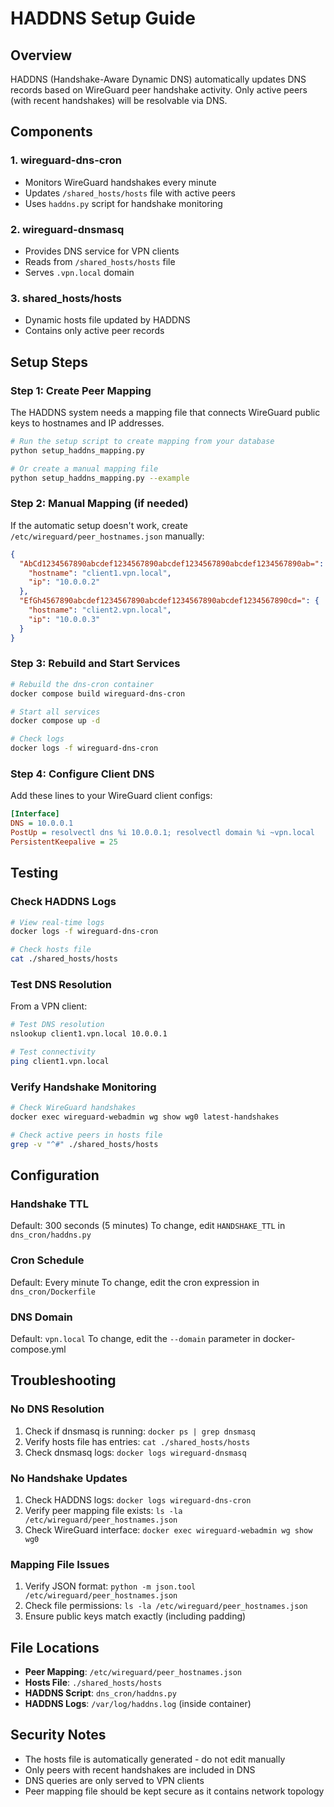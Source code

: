 # HADDNS Setup Guide

## Overview
HADDNS (Handshake-Aware Dynamic DNS) automatically updates DNS records based on WireGuard peer handshake activity. Only active peers (with recent handshakes) will be resolvable via DNS.

## Components

### 1. wireguard-dns-cron
- Monitors WireGuard handshakes every minute
- Updates `/shared_hosts/hosts` file with active peers
- Uses `haddns.py` script for handshake monitoring

### 2. wireguard-dnsmasq  
- Provides DNS service for VPN clients
- Reads from `/shared_hosts/hosts` file
- Serves `.vpn.local` domain

### 3. shared_hosts/hosts
- Dynamic hosts file updated by HADDNS
- Contains only active peer records

## Setup Steps

### Step 1: Create Peer Mapping
The HADDNS system needs a mapping file that connects WireGuard public keys to hostnames and IP addresses.

```bash
# Run the setup script to create mapping from your database
python setup_haddns_mapping.py

# Or create a manual mapping file
python setup_haddns_mapping.py --example
```

### Step 2: Manual Mapping (if needed)
If the automatic setup doesn't work, create `/etc/wireguard/peer_hostnames.json` manually:

```json
{
  "AbCd1234567890abcdef1234567890abcdef1234567890abcdef1234567890ab=": {
    "hostname": "client1.vpn.local",
    "ip": "10.0.0.2"
  },
  "EfGh4567890abcdef1234567890abcdef1234567890abcdef1234567890cd=": {
    "hostname": "client2.vpn.local",
    "ip": "10.0.0.3"
  }
}
```

### Step 3: Rebuild and Start Services
```bash
# Rebuild the dns-cron container
docker compose build wireguard-dns-cron

# Start all services
docker compose up -d

# Check logs
docker logs -f wireguard-dns-cron
```

### Step 4: Configure Client DNS
Add these lines to your WireGuard client configs:

```ini
[Interface]
DNS = 10.0.0.1
PostUp = resolvectl dns %i 10.0.0.1; resolvectl domain %i ~vpn.local
PersistentKeepalive = 25
```

## Testing

### Check HADDNS Logs
```bash
# View real-time logs
docker logs -f wireguard-dns-cron

# Check hosts file
cat ./shared_hosts/hosts
```

### Test DNS Resolution
From a VPN client:
```bash
# Test DNS resolution
nslookup client1.vpn.local 10.0.0.1

# Test connectivity
ping client1.vpn.local
```

### Verify Handshake Monitoring
```bash
# Check WireGuard handshakes
docker exec wireguard-webadmin wg show wg0 latest-handshakes

# Check active peers in hosts file
grep -v "^#" ./shared_hosts/hosts
```

## Configuration

### Handshake TTL
Default: 300 seconds (5 minutes)
To change, edit `HANDSHAKE_TTL` in `dns_cron/haddns.py`

### Cron Schedule
Default: Every minute
To change, edit the cron expression in `dns_cron/Dockerfile`

### DNS Domain
Default: `vpn.local`
To change, edit the `--domain` parameter in docker-compose.yml

## Troubleshooting

### No DNS Resolution
1. Check if dnsmasq is running: `docker ps | grep dnsmasq`
2. Verify hosts file has entries: `cat ./shared_hosts/hosts`
3. Check dnsmasq logs: `docker logs wireguard-dnsmasq`

### No Handshake Updates
1. Check HADDNS logs: `docker logs wireguard-dns-cron`
2. Verify peer mapping file exists: `ls -la /etc/wireguard/peer_hostnames.json`
3. Check WireGuard interface: `docker exec wireguard-webadmin wg show wg0`

### Mapping File Issues
1. Verify JSON format: `python -m json.tool /etc/wireguard/peer_hostnames.json`
2. Check file permissions: `ls -la /etc/wireguard/peer_hostnames.json`
3. Ensure public keys match exactly (including padding)

## File Locations

- **Peer Mapping**: `/etc/wireguard/peer_hostnames.json`
- **Hosts File**: `./shared_hosts/hosts`
- **HADDNS Script**: `dns_cron/haddns.py`
- **HADDNS Logs**: `/var/log/haddns.log` (inside container)

## Security Notes

- The hosts file is automatically generated - do not edit manually
- Only peers with recent handshakes are included in DNS
- DNS queries are only served to VPN clients
- Peer mapping file should be kept secure as it contains network topology
